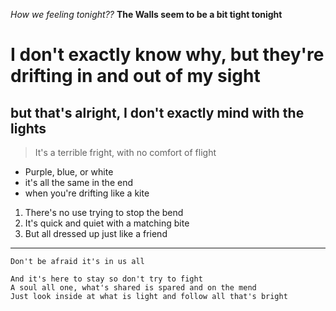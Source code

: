 *How we feeling tonight??*
**The Walls seem to be a bit tight tonight**
# I don't exactly know why, but they're drifting in and out of my sight
## but that's alright, I don't exactly mind with the lights
> It's a terrible fright, with no comfort of flight
* Purple, blue, or white
* it's all the same in the end
* when you're drifting like a kite
1. There's no use trying to stop the bend
2. It's quick and quiet with a matching bite
3. But all dressed up just like a friend
---
`Don't be afraid it's in us all`
```
And it's here to stay so don't try to fight
A soul all one, what's shared is spared and on the mend
Just look inside at what is light and follow all that's bright
```



